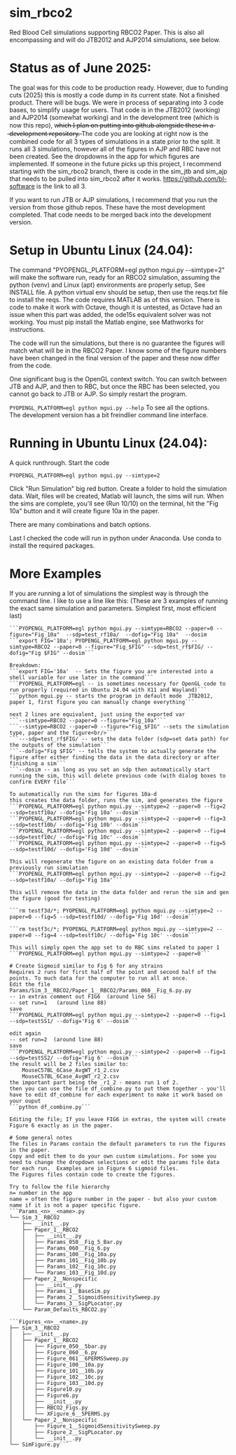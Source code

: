 # sim_rbco2
Red Blood Cell simulations supporting RBCO2 Paper.
This is also all encompassing and will do JTB2012 and AJP2014 simulations, see below.

# Status as of June 2025:
The goal was for this code to be production ready.  However, due to funding cuts (2025) this is mostly a code dump in its current state.  Not a finished product.  There will be bugs.  We were in process of separating into 3 code bases, to simplify usage for users.  That code is in the JTB2012 (working) and AJP2014 (somewhat working) and in the development tree (which is now this repo),
w̶h̶i̶c̶h̶ ̶I̶ ̶p̶l̶a̶n̶ ̶o̶n̶ ̶p̶u̶t̶t̶i̶n̶g̶ ̶i̶n̶t̶o̶ ̶g̶i̶t̶h̶u̶b̶ ̶a̶l̶o̶n̶g̶s̶i̶d̶e̶ ̶t̶h̶e̶s̶e̶ ̶i̶n̶ ̶a̶ ̶d̶e̶v̶e̶l̶o̶p̶m̶e̶n̶t̶ ̶r̶e̶p̶o̶s̶i̶t̶o̶r̶y̶.̶
The code you are looking at right now is the combined code for all 3 types of simulations in a state prior to the split.  It runs all 3 simulations, however all of the figures in AJP and RBC have not been created.  See the dropdowns in the app for which figures are implemented.  If someone in the future picks up this project, I recommend starting with the sim_rbco2 branch, there is code in the sim_jtb and sim_ajp that needs to be pulled into sim_rbco2 after it works. https://github.com/bl-software is the link to all 3.

If you want to run JTB or AJP simulations, I recommend that you run the version from those github repos. These have the most development completed.  That code needs to be merged back into the development version.

# Setup in Ubuntu Linux (24.04):
The command "PYOPENGL_PLATFORM=egl python mgui.py --simtype=2" will make the software run, ready for an RBCO2 simulation, assuming the python (venv) and Linux (apt) environments are properly setup, See INSTALL file.  A python virtual env should be setup, then use the reqs.txt file to install the reqs.  The code requires MATLAB as of this version.  There is code to make it work with Octave, though it is untested, as Octave had an issue when this part was added, the ode15s equivalent solver was not working.  You must pip install the Matlab engine, see Mathworks for instructions.

The code will run the simulations, but there is no guarantee the figures will match what will be in the RBCO2 Paper.  I know some of the figure numbers have been changed in the final version of the paper and these now differ from the code.

One significant bug is the OpenGL context switch.  You can switch between JTB and AJP, and then to RBC, but once the RBC has been selected, you cannot go back to JTB or AJP.  So simply restart the program.


```PYOPENGL_PLATFORM=egl python mgui.py --help```
To see all the options.  
The development version has a bit freindlier command line interface.

# Running in Ubuntu Linux (24.04):
A quick runthrough.
Start the code

```PYOPENGL_PLATFORM=egl python mgui.py --simtype=2```

Click "Run Simulation" big red button.
Create a folder to hold the simulation data.
Wait, files will be created, Matlab will launch, the sims will run.
When the sims are complete, you'll see (Run 10/10) on the terminal, hit the "Fig 10a" button and it will create figure 10a in the paper.

There are many combinations and batch options.

Last I checked the code will run in python under Anaconda.  Use conda to install the required packages.

# More Examples
If you are running a lot of simulations the simplest way is through the command line.  I like to use a line like this:
(These are 3 examples of running the exact same simulation and parameters. Simplest first, most efficient last)  
```PYOPENGL_PLATFORM=egl python mgui.py --simtype=RBCO2 --paper=0 --figure=2          --sdp=test_rf10a/  --dofig="Fig 10a"  --dosim  
```PYOPENGL_PLATFORM=egl python mgui.py --simtype=RBCO2 --paper=0 --figure="Fig_10a"  --sdp=test_rf10a/  --dofig="Fig 10a"  --dosim  
```export FIG='10a'; PYOPENGL_PLATFORM=egl python mgui.py --simtype=RBCO2 --paper=0 --figure="Fig_$FIG" --sdp=test_rf$FIG/ --dofig="Fig $FIG" --dosim```  

Breakdown:  
```export FIG='10a'  -- Sets the figure you are interested into a shell variable for use later in the command```  
```PYOPENGL_PLATFORM=egl -- is sometimes necessary for OpenGL code to run properly (required in Ubuntu 24.04 with X11 and Wayland)```  
```python mgui.py -- starts the program in default mode  JTB2012, paper 1, first figure you can manually change everything```  

next 2 lines are equivalent, just using the exported var   
```--simtype=RBCO2 --paper=0 --figure="Fig_10a"```  
```--simtype=RBCO2 --paper=0 --figure="Fig_$FIG" --sets the simulation type, paper and the figure<br/>```  
```---sdp=test_rf$FIG/ -- sets the data folder (sdp=set data path) for the outputs of the simulation```  
```--dofig="Fig $FIG" -- tells the system to actually generate the figure after either finding the data in the data directory or after finishing a sim```  
```--dosim -- as long as you set an sdp then automatically start running the sim, this will delete previous code (with dialog boxes to confirm EVERY file```  

To automatically run the sims for figures 10a-d  
this creates the data folder, runs the sim, and generates the figure  
```PYOPENGL_PLATFORM=egl python mgui.py --simtype=2 --paper=0 --fig=2 --sdp=testf10a/ --dofig='Fig 10a' --dosim```  
```PYOPENGL_PLATFORM=egl python mgui.py --simtype=2 --paper=0 --fig=3 --sdp=testf10b/ --dofig='Fig 10b' --dosim```  
```PYOPENGL_PLATFORM=egl python mgui.py --simtype=2 --paper=0 --fig=4 --sdp=testf10c/ --dofig='Fig 10c' --dosim```  
```PYOPENGL_PLATFORM=egl python mgui.py --simtype=2 --paper=0 --fig=5 --sdp=testf10d/ --dofig='Fig 10d' --dosim```  

This will regenerate the figure on an existing data folder from a previously run simulation  
```PYOPENGL_PLATFORM=egl python mgui.py --simtype=2 --paper=0 --fig=2 --sdp=testf10a/ --dofig='Fig 10a'```  

This will remove the data in the data folder and rerun the sim and gen the figure (good for testing)  

```rm testf3d/*; PYOPENGL_PLATFORM=egl python mgui.py --simtype=2 --paper=0 --fig=5 --sdp=testf10d/ --dofig='Fig 10d' --dosim```  

```rm testf3c/*; PYOPENGL_PLATFORM=egl python mgui.py --simtype=2 --paper=0 --fig=4 --sdp=testf10c/ --dofig='Fig 10c' --dosim```  

This will simply open the app set to do RBC sims related to paper 1  
```PYOPENGL_PLATFORM=egl python mgui.py --simtype=2 --paper=0```  

# Create Sigmoid similar to Fig 6 for any strains  
Requires 2 runs for first half of the point and second half of the points. To much data for the computer to run all at once.  
Edit the file Params/Sim_3__RBCO2/Paper_1__RBCO2/Params_060__Fig_6.py.py  
-- in extras comment out FIG6  (around line 56)  
-- set run=1   (around line 88)  
save  
```PYOPENGL_PLATFORM=egl python mgui.py --simtype=2 --paper=0 --fig=1 --sdp=testSS1/ --dofig='Fig 6' --dosim```  

edit again  
-- set run=2  (around line 88)  
save  
```PYOPENGL_PLATFORM=egl python mgui.py --simtype=2 --paper=0 --fig=1 --sdp=testSS2/ --dofig='Fig 6' --dosim```  
the result will be 2 files similar to:  
    MouseC57BL_6Case_AvgWT_r1_2.csv  
    MouseC57BL_6Case_AvgWT_r2_2.csv  
the important part being the _r1_2 - means run 1 of 2.  
then you can use the file df_combine.py to put them together - you'll have to edit df_combine for each experiment to make it work based on your ouput  
```python df_combine.py```  

Editing the file; If you leave FIG6 in extras, the system will create Figure 6 exactly as in the paper.  

# Some general notes  
The files in Params contain the default parameters to run the figures in the paper.  
Copy and edit them to do your own custom simulations. For some you need to change the dropdown selections or edit the params file data for each run.  Examples are in Figure 6 sigmoid files.  
The Figures files contain code to create the figures.  

Try to follow the file hierarchy  
n= number in the app  
name = often the figure number in the paper - but also your custom name if it is not a paper specific figure.  
```Params_<n>__<name>.py  
└── Sim_3__RBCO2
    ├── __init__.py
    ├── Paper_1__RBCO2
    │   ├── __init__.py
    │   ├── Params_050__Fig_5_Bar.py
    │   ├── Params_060__Fig_6.py
    │   ├── Params_100__Fig_10a.py
    │   ├── Params_101__Fig_10b.py
    │   ├── Params_102__Fig_10c.py
    │   └── Params_103__Fig_10d.py
    ├── Paper_2__Nonspecific
    │   ├── __init__.py
    │   ├── Params_1__BaseSim.py
    │   ├── Params_2__SigmoidSensitivitySweep.py
    │   └── Params_3__SigPLocator.py
    └── Param_Defaults_RBCO2.py```

```Figures_<n>__<name>.py
├── Sim_3__RBCO2
│   ├── __init__.py
│   ├── Paper_1__RBCO2
│   │   ├── Figure_050__5bar.py
│   │   ├── Figure_060__6.py
│   │   ├── Figure_061__6PERMSSweep.py
│   │   ├── Figure_100__10a.py
│   │   ├── Figure_101__10b.py
│   │   ├── Figure_102__10c.py
│   │   ├── Figure_103__10d.py
│   │   ├── Figure10.py
│   │   ├── Figure6.py
│   │   ├── __init__.py
│   │   ├── RBCO2_Figs.py
│   │   └── XFigure_6__5PERMS.py
│   └── Paper_2__Nonspecific
│       ├── Figure_1__SigmoidSensitivitySweep.py
│       ├── Figure_2__SigPLocator.py
│       └── __init__.py
└── SimFigure.py```

